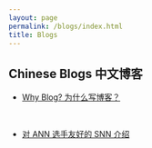 ```yaml
---
layout: page
permalink: /blogs/index.html
title: Blogs
---
```


## Chinese Blogs 中文博客

- [Why Blog? 为什么写博客？](https://line-6.github.io/blogs/whyblog/)<br>

<br>

- [对 ANN 选手友好的 SNN 介绍](https://line-6.github.io/blogs/snn_intro_4_ann/)<br>
